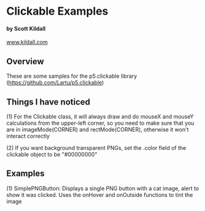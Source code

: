 # Clickable Examples
#### by Scott Kildall
www.kildall.com


## Overview
These are some samples for the p5.clickable library (https://github.com/Lartu/p5.clickable)

## Things I have noticed
(1) For the Clickable class, it will always draw and do mouseX and mouseY calculations from the upper-left corner, so you need to make sure that you are in imageMode(CORNER) and rectMode(CORNER), otherwise it won't interact correctly

(2) If you want background transparent PNGs, set the .color field of the clickable object to be "#00000000"


## Examples

(1) SimplePNGButton: Displays a single PNG button with a cat image, alert to show it was clicked. Uses the onHover and onOutside functions to tint the image

